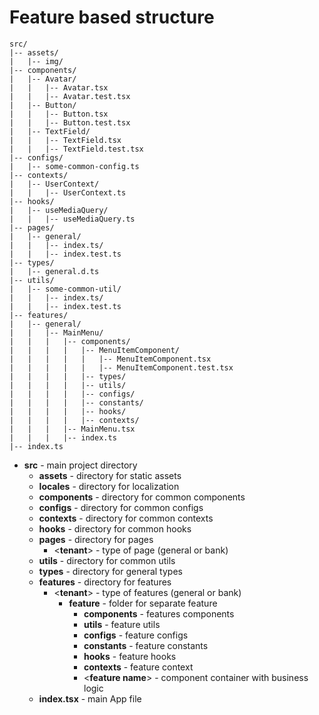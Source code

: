 # Feature based structure

```
src/
|-- assets/
|   |-- img/
|-- components/
|   |-- Avatar/
|   |   |-- Avatar.tsx
|   |   |-- Avatar.test.tsx
|   |-- Button/
|   |   |-- Button.tsx
|   |   |-- Button.test.tsx
|   |-- TextField/
|   |   |-- TextField.tsx
|   |   |-- TextField.test.tsx
|-- configs/
|   |-- some-common-config.ts
|-- contexts/
|   |-- UserContext/
|   |   |-- UserContext.ts
|-- hooks/
|   |-- useMediaQuery/
|   |   |-- useMediaQuery.ts
|-- pages/
|   |-- general/
|   |   |-- index.ts/
|   |   |-- index.test.ts
|-- types/
|   |-- general.d.ts
|-- utils/
|   |-- some-common-util/
|   |   |-- index.ts/
|   |   |-- index.test.ts
|-- features/
|   |-- general/
|   |   |-- MainMenu/
|   |   |   |-- components/
|   |   |   |   |-- MenuItemComponent/
|   |   |   |   |   |-- MenuItemComponent.tsx
|   |   |   |   |   |-- MenuItemComponent.test.tsx
|   |   |   |   |-- types/
|   |   |   |   |-- utils/
|   |   |   |   |-- configs/
|   |   |   |   |-- constants/
|   |   |   |   |-- hooks/
|   |   |   |   |-- contexts/
|   |   |   |-- MainMenu.tsx
|   |   |   |-- index.ts
|-- index.ts
```

- **src** - main project directory
  - **assets** - directory for static assets
  - **locales** - directory for localization
  - **components** - directory for common components
  - **configs** - directory for common configs
  - **contexts** - directory for common contexts
  - **hooks** - directory for common hooks
  - **pages** - directory for pages
    - <**tenant**> - type of page (general or bank)
  - **utils** - directory for common utils
  - **types** - directory for general types
  - **features** - directory for features
    - <**tenant**> - type of features (general or bank)
      - **feature** - folder for separate feature
        - **components** - features components
        - **utils** - feature utils
        - **configs** - feature configs
        - **constants** - feature constants
        - **hooks** - feature hooks
        - **contexts** - feature context
        - <**feature name**> - component container with business logic
  - **index.tsx** - main App file
